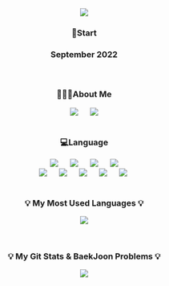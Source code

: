 <div align="center"> <img src="https://capsule-render.vercel.app/api?type=waving&height=200&color=0:E9B2BC,100:B2B5E9&text=MinKyung-Keum&fontColor=ffffff&fontSize=70&fontAlignY=35"/>
</div>

<h3 align="center">🏁Start<h3>
<p align="center">September 2022</p>
   
<br/>

<h3 align="center">👩🏻‍💻About Me</h3>
<div align="center">
  <a href="https://www.instagram.com/gold__99k/" target="instagram"><img src="https://img.shields.io/badge/Instagram-E9B2BD?style=flat-square&logo=instagram&logoColor=white" style="height : auto; margin-left : 10px; margin-right : 10px;"/></a>
  <a href="https://www.notion.so/minkyung-portfolio/MinKyung-Keum-809f40509989463b9fe3736762496849" target="notion"><img src="https://img.shields.io/badge/Notion-5E5E5E?style=flat-square&logo=Notion&logoColor=white" style="height : auto; margin-left : 10px; margin-right : 10px;"/></a>
</div>
   
<br/>
  
<h3 align="center">💻Language</h3>
<div align="center">
  <img src="https://img.shields.io/badge/HTML5-E34F26?style=flat-square&logo=HTML5&logoColor=white" style="height : auto; margin-left : 10px; margin-right : 10px;"/>
  <img src="https://img.shields.io/badge/CSS3-1572B6?style=flat-square&logo=CSS3&logoColor=white" style="height : auto; margin-left : 10px; margin-right : 10px;"/>
  <img src="https://img.shields.io/badge/JavaScript-F7DF1E?style=flat-square&logo=JavaScript&logoColor=white" style="height : auto; margin-left : 10px; margin-right : 10px;"/>
  <img src="https://img.shields.io/badge/React-61DAFB?style=flat-square&logo=React&logoColor=white" style="height : auto; margin-left : 10px; margin-right : 10px;"/>
  <br/>
  <img src="https://img.shields.io/badge/Python-3776AB?style=flat-square&logo=Python&logoColor=white" style="height : auto; margin-left : 10px; margin-right : 10px;"/>
  <img src="https://img.shields.io/badge/R-276DC3?style=flat-square&logo=R&logoColor=white" style="height : auto; margin-left : 10px; margin-right : 10px;"/></a>
  <img src="https://img.shields.io/badge/SQL-312F61?style=flat-square&logo=MySQL&logoColor=white" style="height : auto; margin-left : 10px; margin-right : 10px;"/></a>
  <img src="https://img.shields.io/badge/Java-007396?style=flat-square&logo=Java&logoColor=white" style="height : auto; margin-left : 10px; margin-right : 10px;"/>
  <img src="https://img.shields.io/badge/SpringBoot-6DB33F?style=flat-square&logo=SpringBoot&logoColor=white" style="height : auto; margin-left : 10px; margin-right : 10px;"/>&nbsp;
</div>

<br>

<h3 align="center">💡 My Most Used Languages 💡</h3>
<p align="center">
  <a href="https://github.com/min0312">
    <img align="center" src="https://github-readme-stats.vercel.app/api/top-langs/?username=min0312&layout=compact&show_icons=true&show_owner=true&hide_title=true&theme=none&hide=io" />
  </a>
</p>

<br>

<h3 align="center">💡 My Git Stats & BaekJoon Problems 💡</h3>
<p align="center">
  <a href="https://github.com/min0312">
    <img align="center" src="https://github-readme-stats.vercel.app/api?username=min0312&hide=none&hide_title=true&show_icons=true&include_all_commits=false&theme=none" />
<!--      <a href="https://solved.ac/min0312"><img align="center" src="http://mazassumnida.wtf/api/v2/generate_badge?boj=min0312" alt="Solved.ac Profile"></a> -->
  </a>
</p>
   
<!--
**min0312/min0312** is a ✨ _special_ ✨ repository because its `README.md` (this file) appears on your GitHub profile.

Here are some ideas to get you started:

- 🔭 I’m currently working on ...
- 🌱 I’m currently learning ...
- 👯 I’m looking to collaborate on ...
- 🤔 I’m looking for help with ...
- 💬 Ask me about ...
- 📫 How to reach me: ...
- 😄 Pronouns: ...
- ⚡ Fun fact: ...

![trophy](https://github-profile-trophy.vercel.app/?username=min0312)](https://github.com/ryo-ma/github-profile-trophy)

![min0312's github stats](https://github-readme-stats.vercel.app/api?username=min0312&show_icons=true)
![min0312's github stats](https://github-readme-stats.vercel.app/api/top-langs/?username=min0312&show_icons=true&hide_border=true&title_color=004386&icon_color=004386&layout=compact)](https://github.com/min0312)

-->
